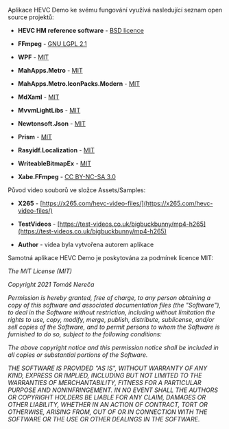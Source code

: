 ﻿Aplikace HEVC Demo ke svému fungování využívá nasledující seznam open source projektů:

* __HEVC HM reference software__ - [BSD licence](https://vcgit.hhi.fraunhofer.de/jvet/HM/-/blob/master/COPYING)

* __FFmpeg__ - [GNU LGPL 2.1](http://ffmpeg.org/legal.html)

* __WPF__ - [MIT](https://github.com/dotnet/wpf/blob/main/LICENSE.TXT)

* __MahApps.Metro__ - [MIT](https://github.com/MahApps/MahApps.Metro/blob/develop/LICENSE)

* __MahApps.Metro.IconPacks.Modern__ - [MIT](https://github.com/MahApps/MahApps.Metro.IconPacks/blob/develop/LICENSE)

* __MdXaml__ - [MIT](https://github.com/whistyun/MdXaml/blob/master/LICENSE.txt)

* __MvvmLightLibs__ - [MIT](https://github.com/lbugnion/mvvmlight/blob/master/LICENSE)

* __Newtonsoft.Json__ - [MIT](https://github.com/JamesNK/Newtonsoft.Json/blob/master/LICENSE.md)

* __Prism__ - [MIT](https://github.com/PrismLibrary/Prism/blob/master/LICENSE)

* __Rasyidf.Localization__ - [MIT](https://github.com/rasyidf/Rasyidf.Localization/blob/master/LICENSE.md)

* __WriteableBitmapEx__ - [MIT](https://github.com/reneschulte/WriteableBitmapEx/blob/master/LICENSE)

* __Xabe.FFmpeg__ - [CC BY-NC-SA 3.0](https://ffmpeg.xabe.net/license.html)

Původ video souborů ve složce Assets/Samples:

* __X265__ - [https://x265.com/hevc-video-files/](https://x265.com/hevc-video-files/)

* __TestVideos__ - [https://test-videos.co.uk/bigbuckbunny/mp4-h265](https://test-videos.co.uk/bigbuckbunny/mp4-h265)

* __Author__ - videa byla vytvořena autorem aplikace

Samotná aplikace HEVC Demo je poskytována za podmínek licence MIT:

*The MIT License (MIT)*

*Copyright 2021 Tomáš Nereča*

*Permission is hereby granted, free of charge, to any person obtaining a copy of this software and associated documentation files (the "Software"), to deal in the Software without restriction, including without limitation the rights to use, copy, modify, merge, publish, distribute, sublicense, and/or sell copies of the Software, and to permit persons to whom the Software is furnished to do so, subject to the following conditions:*

*The above copyright notice and this permission notice shall be included in all copies or substantial portions of the Software.*

*THE SOFTWARE IS PROVIDED "AS IS", WITHOUT WARRANTY OF ANY KIND, EXPRESS OR IMPLIED, INCLUDING BUT NOT LIMITED TO THE WARRANTIES OF MERCHANTABILITY, FITNESS FOR A PARTICULAR PURPOSE AND NONINFRINGEMENT. IN NO EVENT SHALL THE AUTHORS OR COPYRIGHT HOLDERS BE LIABLE FOR ANY CLAIM, DAMAGES OR OTHER LIABILITY, WHETHER IN AN ACTION OF CONTRACT, TORT OR OTHERWISE, ARISING FROM, OUT OF OR IN CONNECTION WITH THE SOFTWARE OR THE USE OR OTHER DEALINGS IN THE SOFTWARE.*
